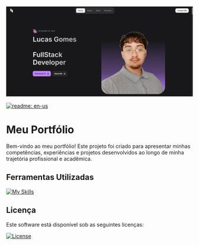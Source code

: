 <!--- # "Can be a image or a gift from the project pages" -->

<p align="center">
  <img src="./public/images/1.png" alt="My Portfolio">
</p>

[![readme: en-us](https://img.shields.io/badge/README-en_US-enus)](README.MD)

# Meu Portfólio

Bem-vindo ao meu portfólio! Este projeto foi criado para apresentar minhas competências, experiências e projetos desenvolvidos ao longo de minha trajetória profissional e acadêmica.

## Ferramentas Utilizadas

<!--- # "Verify icons availability here https://github.com/tandpfun/skill-icons" -->

[![My Skills](https://skillicons.dev/icons?i=js,css,html,vite,react,tailwind)](https://skillicons.dev)

## Licença

Este software está disponível sob as seguintes licenças:

[![License](https://img.shields.io/badge/License-Apache_2.0-blue.svg)](LICENSE)